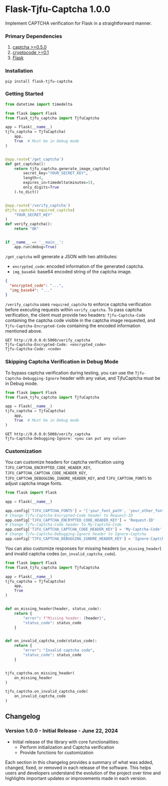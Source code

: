 # Flask-Tjfu-Captcha 1.0.0

Implement CAPTCHA verification for Flask in a straightforward manner.

### Primary Dependencies

1. [captcha >=0.5.0](https://pypi.org/project/captcha/)
2. [cryptocode >=0.1](https://pypi.org/project/cryptocode/)
3. [Flask](https://pypi.org/project/Flask/)

### Installation

```
pip install flask-tjfu-captcha
```

### Getting Started

```python
from datetime import timedelta

from flask import Flask
from flask_tjfu_captcha import TjfuCaptcha

app = Flask(__name__)
tjfu_captcha = TjfuCaptcha(
    app,
    True  # Must be in Debug mode
)


@app.route('/get_captcha')
def get_captcha():
    return tjfu_captcha.generate_image_captcha(
        secret_key="YOUR_SECRET_KEY",
        length=4,
        expires_in=timedelta(minutes=5),
        only_digits=True
    ).to_dict()


@app.route('/verify_captcha')
@tjfu_captcha.required_captcha(
    "YOUR_SECRET_KEY"
)
def verify_captcha():
    return "OK"


if __name__ == '__main__':
    app.run(debug=True)
```

`/get_captcha` will generate a JSON with two attributes:

- `encrypted_code`: encoded information of the generated captcha.
- `img_base64`: base64 encoded string of the captcha image.

```json
{
  "encrypted_code": "...",
  "img_base64": "..."
}
```

`/verify_captcha` uses `required_captcha` to enforce captcha verification before executing requests
within `verify_captcha`. To pass captcha verification, the client must provide two headers: `Tjfu-Captcha-Code`
containing the captcha code visible in the captcha image requested, and `Tjfu-Captcha-Encrypted-Code` containing the
encoded information mentioned above.

```http request
GET http://0.0.0.0:5000/verify_captcha
Tjfu-Captcha-Encrypted-Code: <encrypted_code>
Tjfu-Captcha-Code: <code>
```

### Skipping Captcha Verification in Debug Mode

To bypass captcha verification during testing, you can use the `Tjfu-Captcha-Debugging-Ignore` header with any value,
and TjfuCaptcha must be in Debug mode.

```python
from flask import Flask
from flask_tjfu_captcha import TjfuCaptcha

app = Flask(__name__)
tjfu_captcha = TjfuCaptcha(
    app,
    True  # Must be in Debug mode
)
```

```http request
GET http://0.0.0.0:5000/verify_captcha
Tjfu-Captcha-Debugging-Ignore: <you can put any value>
```

### Customization

You can customize headers for captcha verification
using `TJFU_CAPTCHA_ENCRYPTED_CODE_HEADER_KEY`, `TJFU_CAPTCHA_CAPTCHA_CODE_HEADER_KEY`, `TJFU_CAPTCHA_DEBUGGING_IGNORE_HEADER_KEY`,
and `TJFU_CAPTCHA_FONTS` to adjust captcha image fonts.

```python
from flask import Flask

app = Flask(__name__)

app.config['TJFU_CAPTCHA_FONTS'] = "['your_font_path', 'your_other_font_path']"
# Change Tjfu-Captcha-Encrypted-Code header to Request-ID
app.config['TJFU_CAPTCHA_ENCRYPTED_CODE_HEADER_KEY'] = 'Request-ID'
# Change Tjfu-Captcha-Code header to My-Captcha-Code
app.config['TJFU_CAPTCHA_CAPTCHA_CODE_HEADER_KEY'] = 'My-Captcha-Code'
# Change Tjfu-Captcha-Debugging-Ignore header to Ignore-Captcha
app.config['TJFU_CAPTCHA_DEBUGGING_IGNORE_HEADER_KEY'] = 'Ignore-Captcha'
```

You can also customize responses for missing headers (`on_missing_header`) and invalid captcha
codes (`on_invalid_captcha_code`).

```python
from flask import Flask
from flask_tjfu_captcha import TjfuCaptcha

app = Flask(__name__)
tjfu_captcha = TjfuCaptcha(
    app,
    True
)


def on_missing_header(header, status_code):
    return {
        "error": f"Missing header: {header}",
        "status_code": status_code
    }


def on_invalid_captcha_code(status_code):
    return {
        "error": "Invalid captcha code",
        "status_code": status_code
    }


tjfu_captcha.on_missing_header(
    on_missing_header
)

tjfu_captcha.on_invalid_captcha_code(
    on_invalid_captcha_code
)
```
## Changelog

### Version 1.0.0 - Initial Release - June 22, 2024

- Initial release of the library with core functionalities:
    - Perform initialization and Captcha verification
    - Provide functions for customization

Each section in this changelog provides a summary of what was added, changed, fixed, or removed in each release of the
software. This helps users and developers understand the evolution of the project over time and highlights important
updates or improvements made in each version.